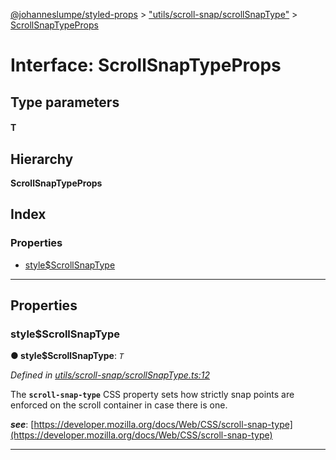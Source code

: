 [@johanneslumpe/styled-props](../README.md) > ["utils/scroll-snap/scrollSnapType"](../modules/_utils_scroll_snap_scrollsnaptype_.md) > [ScrollSnapTypeProps](../interfaces/_utils_scroll_snap_scrollsnaptype_.scrollsnaptypeprops.md)

# Interface: ScrollSnapTypeProps

## Type parameters
#### T 
## Hierarchy

**ScrollSnapTypeProps**

## Index

### Properties

* [style$ScrollSnapType](_utils_scroll_snap_scrollsnaptype_.scrollsnaptypeprops.md#style_scrollsnaptype)

---

## Properties

<a id="style_scrollsnaptype"></a>

###  style$ScrollSnapType

**● style$ScrollSnapType**: *`T`*

*Defined in [utils/scroll-snap/scrollSnapType.ts:12](https://github.com/johanneslumpe/styled-props/blob/8e709f1/src/utils/scroll-snap/scrollSnapType.ts#L12)*

The **`scroll-snap-type`** CSS property sets how strictly snap points are enforced on the scroll container in case there is one.

*__see__*: [https://developer.mozilla.org/docs/Web/CSS/scroll-snap-type](https://developer.mozilla.org/docs/Web/CSS/scroll-snap-type)

___


